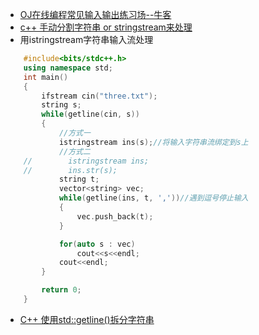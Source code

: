- [OJ在线编程常见输入输出练习场--牛客](https://blog.csdn.net/qq_30182357/article/details/105757961)
- [c++ 手动分割字符串 or stringstream来处理](https://www.nowcoder.com/discuss/417181?type=all&order=time&pos=&page=0&channel=1002&source_id=search_all)
- 用istringstream字符串输入流处理
```C++
    #include<bits/stdc++.h>
    using namespace std;
    int main()
    {
        ifstream cin("three.txt");
        string s;
        while(getline(cin, s))
        {
            //方式一
            istringstream ins(s);//将输入字符串流绑定到s上
            //方式二
    //        istringstream ins;
    //        ins.str(s);
            string t;
            vector<string> vec;
            while(getline(ins, t, ','))//遇到逗号停止输入
            {
                vec.push_back(t);
            }

            for(auto s : vec)
                cout<<s<<endl;
            cout<<endl;
        }

        return 0;
    }
```
- [C++ 使用std::getline()拆分字符串](https://blog.csdn.net/wangkai_123456/article/details/50384347)